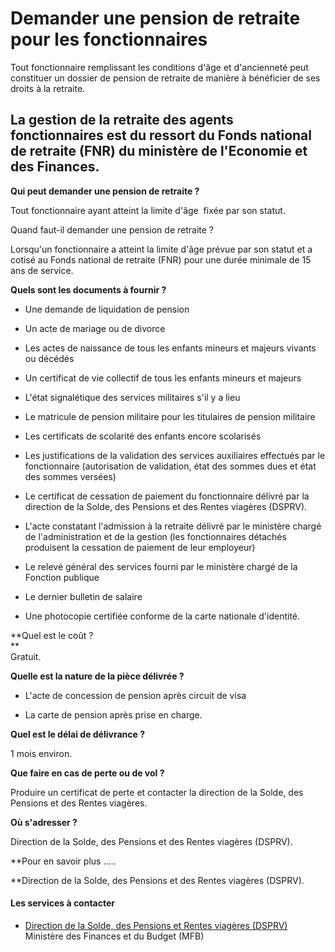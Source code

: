 # Demander une pension de retraite pour les fonctionnaires

Tout fonctionnaire remplissant les conditions d'âge et d'ancienneté peut constituer un dossier de pension de retraite de manière à bénéficier de ses droits à la retraite.  
  
La gestion de la retraite des agents fonctionnaires est du ressort du Fonds national de retraite (FNR) du ministère de l'Economie et des Finances.
----------------------------------------------------------------------------------------------------------------------------------------------------------------------------------------------------------------------------------------------------------------------------------------------------------------------------------

**Qui peut demander une pension de retraite ?**

Tout fonctionnaire ayant atteint la limite d'âge  fixée par son statut.

Quand faut-il demander une pension de retraite ?

Lorsqu'un fonctionnaire a atteint la limite d'âge prévue par son statut et a cotisé au Fonds national de retraite (FNR) pour une durée minimale de 15 ans de service.

**Quels sont les documents à fournir ?**

*   Une demande de liquidation de pension
*   Un acte de mariage ou de divorce
*   Les actes de naissance de tous les enfants mineurs et majeurs vivants ou décédés
*   Un certificat de vie collectif de tous les enfants mineurs et majeurs
*   L'état signalétique des services militaires s'il y a lieu
*   Le matricule de pension militaire pour les titulaires de pension militaire
*   Les certificats de scolarité des enfants encore scolarisés
*   Les justifications de la validation des services auxiliaires effectués par le fonctionnaire (autorisation de validation, état des sommes dues et état des sommes versées)
*   Le certificat de cessation de paiement du fonctionnaire délivré par la direction de la Solde, des Pensions et des Rentes viagères (DSPRV).
*   L'acte constatant l'admission à la retraite délivré par le ministère chargé de l'administration et de la gestion (les fonctionnaires détachés produisent la cessation de paiement de leur employeur)  
    
*   Le relevé général des services fourni par le ministère chargé de la Fonction publique  
    
*   Le dernier bulletin de salaire
*   Une photocopie certifiée conforme de la carte nationale d'identité.

**Quel est le coût ?  
**  
Gratuit.  

**Quelle est la nature de la pièce délivrée ?**  
  

*   L'acte de concession de pension après circuit de visa  
    
*   La carte de pension après prise en charge.  
    

  
**Quel est le délai de délivrance ?**  
  
1 mois environ.  
  
**Que faire en cas de perte ou de vol ?**  
  
Produire un certificat de perte et contacter la direction de la Solde, des Pensions et des Rentes viagères.

**Où s'adresser ?**

Direction de la Solde, des Pensions et des Rentes viagères (DSPRV). 

**Pour en savoir plus .....  
  
**Direction de la Solde, des Pensions et des Rentes viagères (DSPRV).

#### Les services à contacter

*   [Direction de la Solde, des Pensions et Rentes viagères (DSPRV)](../../../services/direction-de-la-solde-des-pensions-et-rentes-viageres-dsprv.md) Ministère des Finances et du Budget (MFB)